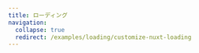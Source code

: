 ```yaml
---
title: ローディング
navigation:
  collapse: true
  redirect: /examples/loading/customize-nuxt-loading
---
```

